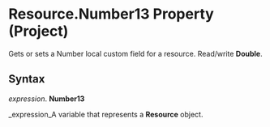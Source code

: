 
# Resource.Number13 Property (Project)

Gets or sets a Number local custom field for a resource. Read/write  **Double**.


## Syntax

 _expression_. **Number13**

 _expression_A variable that represents a  **Resource** object.

